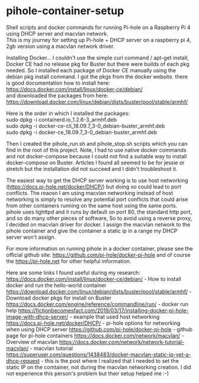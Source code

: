 # pihole-container-setup
Shell scripts and docker commands for running Pi-hole on a Raspberry Pi 4 using DHCP server and macvlan network.<br>
This is my journey for setting up Pi-hole + DHCP server on a raspberry pi 4, 2gb version using a macvlan network driver.<p>

Installing Docker...  I couldn't use the simple curl command / apt-get install, Docker CE had no release pkg for Buster but there were builds of each pkg needed.  So I installed each package of Docker CE manually using the debian pkg install command.  I got the pkgs from the docker website.  there is good documentation how to install here:<br> https://docs.docker.com/install/linux/docker-ce/debian/ <br>and downloaded the packages from here:<br> https://download.docker.com/linux/debian/dists/buster/pool/stable/armhf/

Here is the order in which I installed the packages:<br>
sudo dpkg -i containerd.io_1.2.6-3_armhf.deb <br>
sudo dpkg -i docker-ce-cli_18.09.7_3-0_debian-buster_armhf.deb <br>
sudo dpkg -i docker-ce_18.09.7_3-0_debian-buster_armhf.deb <br>
    
Then I created the pihole_run.sh and pihole_stop.sh scripts which you can find in the root of this project.  Note, I had to use native docker commands and not docker-compose because I could not find a suitable way to install docker-compose on Buster. Articles I found all seemed to be for jessie or stretch but the installation did not succeed and I didn't troubleshoot it. 

The easiest way to get the DHCP server working is to use host networking (https://docs.pi-hole.net/docker/DHCP/) but doing so could lead to port conflicts. The reaosn I am using macvlan networking instead of host networking is simply to resolve any potential port conflicts that could arise from other containers running on the same host using the same ports.  pihole uses lighttpd and it runs by default on port 80, the standard http port, and so do many other pieces of software,  So to avoid using a reverse proxy, I decided on macvlan driver for docker.  I assign the macvlan network to the pihole container and give the container a static ip in a range my DHCP server won't assign.

For more information on running pihole in a docker container, please see the official github site: https://github.com/pi-hole/docker-pi-hole and of course the https://pi-hole.net for other helpful information.

Here are some links I found useful during my research:
https://docs.docker.com/install/linux/docker-ce/debian/ - How to install docker and run the hello-world container   https://download.docker.com/linux/debian/dists/buster/pool/stable/armhf/ - Download docker pkgs for install on Buster
https://docs.docker.com/engine/reference/commandline/run/ - docker run help
https://fictionbecomesfact.com/2019/03/17/installing-docker-pi-hole-image-with-dhcp-server/ - example that used host networking
https://docs.pi-hole.net/docker/DHCP/ - pi-hole options for networking when using DHCP server
https://github.com/pi-hole/docker-pi-hole - github page for pi-hole containers
https://docs.docker.com/network/macvlan/ - Overview of macvlan 
https://docs.docker.com/network/network-tutorial-macvlan/ - macvlan tutorial
https://superuser.com/questions/1438483/docker-macvlan-static-ip-yet-a-dhcp-request - this is the post where I realized that I needed to set the static IP on the comtainer, not during the macvlan networking creation.  I did not experience this person's problem but their setup helped me :-)

